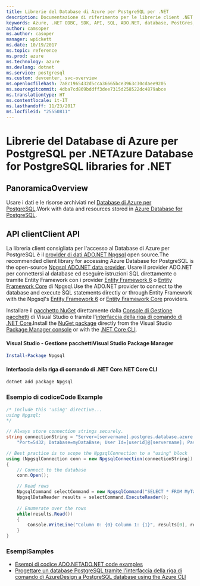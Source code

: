 ```yaml
---
title: Librerie del Database di Azure per PostgreSQL per .NET
description: Documentazione di riferimento per le librerie client .NET per il Database di Azure per PostgreSQL
keywords: Azure, .NET ODBC, SDK, API, SQL, ADO.NET, database, PostGres, PostgreSQL
author: camsoper
ms.author: casoper
manager: wpickett
ms.date: 10/19/2017
ms.topic: reference
ms.prod: azure
ms.technology: azure
ms.devlang: dotnet
ms.service: postgresql
ms.custom: devcenter, svc-overview
ms.openlocfilehash: 7a8c1965432d5cca36665bce3963c30cdaee9205
ms.sourcegitcommit: 4dba7cd869bddff3dee7315d258522dc4879abce
ms.translationtype: HT
ms.contentlocale: it-IT
ms.lasthandoff: 11/23/2017
ms.locfileid: "25550811"
---
```

# <a name="azure-database-for-postgresql-libraries-for-net"></a><span data-ttu-id="bf585-104">Librerie del Database di Azure per PostgreSQL per .NET</span><span class="sxs-lookup"><span data-stu-id="bf585-104">Azure Database for PostgreSQL libraries for .NET</span></span>

## <a name="overview"></a><span data-ttu-id="bf585-105">Panoramica</span><span class="sxs-lookup"><span data-stu-id="bf585-105">Overview</span></span>

<span data-ttu-id="bf585-106">Usare i dati e le risorse archiviati nel [Database di Azure per PostgreSQL](https://docs.microsoft.com/azure/postgresql/).</span><span class="sxs-lookup"><span data-stu-id="bf585-106">Work with data and resources stored in [Azure Database for PostgreSQL](https://docs.microsoft.com/azure/postgresql/).</span></span>

## <a name="client-api"></a><span data-ttu-id="bf585-107">API client</span><span class="sxs-lookup"><span data-stu-id="bf585-107">Client API</span></span>

<span data-ttu-id="bf585-108">La libreria client consigliata per l'accesso al Database di Azure per PostgreSQL è il [provider di dati ADO.NET Npgsql](http://www.npgsql.org/) open source.</span><span class="sxs-lookup"><span data-stu-id="bf585-108">The recommended client library for accessing Azure Database for PostgreSQL is the open-source [Npgsql ADO.NET data provider](http://www.npgsql.org/).</span></span> <span data-ttu-id="bf585-109">Usare il provider ADO.NET per connettersi al database ed eseguire istruzioni SQL direttamente o tramite Entity Framework con i provider [Entity Framework 6](http://www.npgsql.org/ef6/index.html) o [Entity Framework Core](http://www.npgsql.org/efcore/index.html) di Npgsql.</span><span class="sxs-lookup"><span data-stu-id="bf585-109">Use the ADO.NET provider to connect to the database and execute SQL statements directly or through Entity Framework with the Npgsql's [Entity Framework 6](http://www.npgsql.org/ef6/index.html) or [Entity Framework Core](http://www.npgsql.org/efcore/index.html) providers.</span></span>

<span data-ttu-id="bf585-110">Installare il [pacchetto NuGet](https://www.nuget.org/packages/Npgsql) direttamente dalla [Console di Gestione pacchetti][PackageManager] di Visual Studio o tramite l'[interfaccia della riga di comando di .NET Core][DotNetCLI].</span><span class="sxs-lookup"><span data-stu-id="bf585-110">Install the [NuGet package](https://www.nuget.org/packages/Npgsql) directly from the Visual Studio [Package Manager console][PackageManager] or with the [.NET Core CLI][DotNetCLI].</span></span>

#### <a name="visual-studio-package-manager"></a><span data-ttu-id="bf585-111">Visual Studio - Gestione pacchetti</span><span class="sxs-lookup"><span data-stu-id="bf585-111">Visual Studio Package Manager</span></span>

```powershell
Install-Package Npgsql
```

#### <a name="net-core-cli"></a><span data-ttu-id="bf585-112">Interfaccia della riga di comando di .NET Core</span><span class="sxs-lookup"><span data-stu-id="bf585-112">.NET Core CLI</span></span>

```bash
dotnet add package Npgsql
```

### <a name="code-example"></a><span data-ttu-id="bf585-113">Esempio di codice</span><span class="sxs-lookup"><span data-stu-id="bf585-113">Code Example</span></span>

```csharp
/* Include this 'using' directive...
using Npgsql;
*/

// Always store connection strings securely. 
string connectionString = "Server=[servername].postgres.database.azure.com; " +
    "Port=5432; Database=myDataBase; User Id=[userid]@[servername]; Password=password;";

// Best practice is to scope the NpgsqlConnection to a "using" block
using (NpgsqlConnection conn = new NpgsqlConnection(connectionString))
{
    // Connect to the database
    conn.Open();

    // Read rows
    NpgsqlCommand selectCommand = new NpgsqlCommand("SELECT * FROM MyTable", conn);
    NpgsqlDataReader results = selectCommand.ExecuteReader();
    
    // Enumerate over the rows
    while(results.Read())
    {
        Console.WriteLine("Column 0: {0} Column 1: {1}", results[0], results[1]);
    }
}
```

### <a name="samples"></a><span data-ttu-id="bf585-114">Esempi</span><span class="sxs-lookup"><span data-stu-id="bf585-114">Samples</span></span>

- [<span data-ttu-id="bf585-115">Esempi di codice ADO.NET</span><span class="sxs-lookup"><span data-stu-id="bf585-115">ADO.NET code examples</span></span>](/dotnet/framework/data/adonet/ado-net-code-examples)
- [<span data-ttu-id="bf585-116">Progettare un database PostgreSQL tramite l'interfaccia della riga di comando di Azure</span><span class="sxs-lookup"><span data-stu-id="bf585-116">Design a PostgreSQL database using the Azure CLI</span></span>](https://docs.microsoft.com/azure/postgresql/tutorial-design-database-using-azure-cli)


[PackageManager]: https://docs.microsoft.com/nuget/tools/package-manager-console
[DotNetCLI]: https://docs.microsoft.com/dotnet/core/tools/dotnet-add-package

